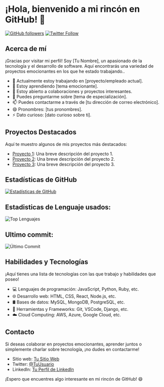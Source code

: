 # ¡Hola, bienvenido a mi rincón en GitHub! 👋

[![GitHub followers](https://img.shields.io/github/followers/ximbi1?label=Sígueme&style=social)](https://github.com/ximbi1)
[![Twitter Follow](https://img.shields.io/twitter/follow/ximbi1?label=Sígueme&style=social)](https://twitter.com/ximbi1)

## Acerca de mí

¡Gracias por visitar mi perfil! Soy [Tu Nombre], un apasionado de la tecnología y el desarrollo de software. Aquí encontrarás una variedad de proyectos emocionantes en los que he estado trabajando..

- 🔭 Actualmente estoy trabajando en [proyecto/empleado actual].
- 🌱 Estoy aprendiendo [tema emocionante].
- 👯 Estoy abierto a colaboraciones y proyectos interesantes.
- 💬 Puedes preguntarme sobre [tema de especialización].
- 📫 Puedes contactarme a través de [tu dirección de correo electrónico].
- 😄 Pronombres: [tus pronombres].
- ⚡ Dato curioso: [dato curioso sobre ti].

## Proyectos Destacados

Aquí te muestro algunos de mis proyectos más destacados:

- [Proyecto 1](enlace-al-proyecto-1): Una breve descripción del proyecto 1.
- [Proyecto 2](enlace-al-proyecto-2): Una breve descripción del proyecto 2.
- [Proyecto 3](enlace-al-proyecto-3): Una breve descripción del proyecto 3.

## Estadísticas de GitHub

[![Estadísticas de GitHub](https://github-readme-stats.vercel.app/api?username=ximbi1&show_icons=true&theme=radical)](https://github.com/ximbi1)

## Estadisticas de Lenguaje usados:
![Top Lenguajes](https://github-readme-stats.vercel.app/api/top-langs/?username=ximbi1&layout=compact)

## Ultimo commit: 
![Último Commit](https://img.shields.io/github/last-commit/ximbi1/tu_repositorio)


## Habilidades y Tecnologías

¡Aquí tienes una lista de tecnologías con las que trabajo y habilidades que poseo!

- 💻 Lenguajes de programación: JavaScript, Python, Ruby, etc.
- 🌐 Desarrollo web: HTML, CSS, React, Node.js, etc.
- 🛢️ Bases de datos: MySQL, MongoDB, PostgreSQL, etc.
- 🧰 Herramientas y Frameworks: Git, VSCode, Django, etc.
- ☁️ Cloud Computing: AWS, Azure, Google Cloud, etc.


## Contacto

Si deseas colaborar en proyectos emocionantes, aprender juntos o simplemente charlar sobre tecnología, ¡no dudes en contactarme!

- Sitio web: [Tu Sitio Web](enlace-a-tu-sitio-web)
- Twitter: [@TuUsuario](https://twitter.com/tu_usuario)
- LinkedIn: [Tu Perfil de LinkedIn](enlace-a-tu-perfil-de-LinkedIn)

¡Espero que encuentres algo interesante en mi rincón de GitHub! 😄
